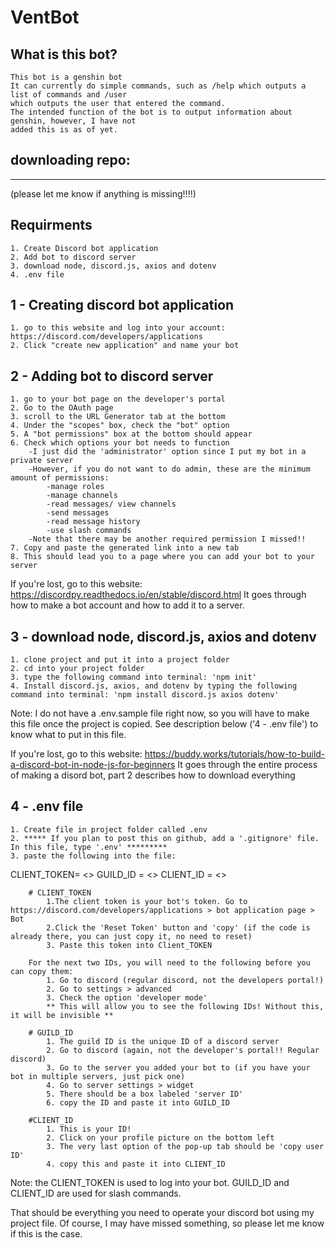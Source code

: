 # VentBot

## What is this bot?

    This bot is a genshin bot
    It can currently do simple commands, such as /help which outputs a list of commands and /user
    which outputs the user that entered the command.
    The intended function of the bot is to output information about genshin, however, I have not
    added this is as of yet.





## downloading repo:
-------------------------
(please let me know if anything is missing!!!!)

## Requirments
    1. Create Discord bot application 
    2. Add bot to discord server
    3. download node, discord.js, axios and dotenv
    4. .env file





## 1 - Creating discord bot application

    1. go to this website and log into your account: https://discord.com/developers/applications 
    2. Click "create new application" and name your bot


## 2 - Adding bot to discord server

    1. go to your bot page on the developer's portal
    2. Go to the OAuth page
    3. scroll to the URL Generator tab at the bottom
    4. Under the "scopes" box, check the "bot" option
    5. A "bot permissions" box at the bottom should appear
    6. Check which options your bot needs to function 
        -I just did the 'administrator' option since I put my bot in a private server
        -However, if you do not want to do admin, these are the minimum amount of permissions:
            -manage roles
            -manage channels
            -read messages/ view channels
            -send messages
            -read message history
            -use slash commands
        -Note that there may be another required permission I missed!! 
    7. Copy and paste the generated link into a new tab
    8. This should lead you to a page where you can add your bot to your server

If you're lost, go to this website: https://discordpy.readthedocs.io/en/stable/discord.html
It goes through how to make a bot account and how to add it to a server.





## 3 - download node, discord.js, axios and dotenv
    1. clone project and put it into a project folder 
    2. cd into your project folder
    3. type the following command into terminal: 'npm init'
    4. Install discord.js, axios, and dotenv by typing the following command into terminal: 'npm install discord.js axios dotenv'

Note: I do not have a .env.sample file right now, so you will have to make this file once the project is copied. See description below ('4 - .env file') to know what to put in this file.

If you're lost, go to this website: https://buddy.works/tutorials/how-to-build-a-discord-bot-in-node-js-for-beginners
It goes through the entire process of making a disord bot, part 2 describes how to download everything
 

## 4 - .env file

    1. Create file in project folder called .env
    2. ***** If you plan to post this on github, add a '.gitignore' file. In this file, type '.env' *********
    3. paste the following into the file:

CLIENT_TOKEN= <>
GUILD_ID = <>
CLIENT_ID = <>

        # CLIENT_TOKEN
            1.The client token is your bot's token. Go to https://discord.com/developers/applications > bot application page > Bot
            2.Click the 'Reset Token' button and 'copy' (if the code is already there, you can just copy it, no need to reset)
            3. Paste this token into Client_TOKEN

        For the next two IDs, you will need to the following before you can copy them:
            1. Go to discord (regular discord, not the developers portal!)
            2. Go to settings > advanced
            3. Check the option 'developer mode'    
            ** This will allow you to see the following IDs! Without this, it will be invisible **

        # GUILD_ID
            1. The guild ID is the unique ID of a discord server
            2. Go to discord (again, not the developer's portal!! Regular discord)
            3. Go to the server you added your bot to (if you have your bot in multiple servers, just pick one)
            4. Go to server settings > widget
            5. There should be a box labeled 'server ID'
            6. copy the ID and paste it into GUILD_ID

        #CLIENT_ID
            1. This is your ID!
            2. Click on your profile picture on the bottom left
            3. The very last option of the pop-up tab should be 'copy user ID'
            4. copy this and paste it into CLIENT_ID

Note: the CLIENT_TOKEN is used to log into your bot. GUILD_ID and CLIENT_ID are used for slash commands.





That should be everything you need to operate your discord bot using my project file. 
Of course, I may have missed something, so please let me know if this is the case.